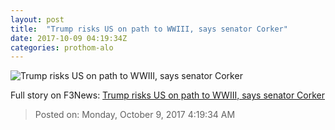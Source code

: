 ```yaml
---
layout: post
title:  "Trump risks US on path to WWIII, says senator Corker"
date: 2017-10-09 04:19:34Z
categories: prothom-alo
---
```


![Trump risks US on path to WWIII, says senator Corker](http://en.prothom-alo.com/contents/cache/images/1200x630x1/uploads/media/2017/10/09/578b0b0f686539941d69b1053409551f-corker.jpg?jadewits_media_id=151549)




Full story on F3News: [Trump risks US on path to WWIII, says senator Corker](http://www.f3nws.com/n/PSHADD)

> Posted on: Monday, October 9, 2017 4:19:34 AM
